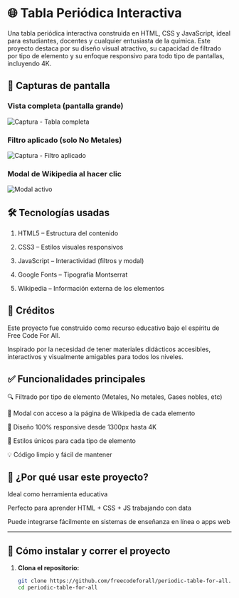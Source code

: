 # 🌐 Tabla Periódica Interactiva

Una tabla periódica interactiva construida en HTML, CSS y JavaScript, ideal para estudiantes, docentes y cualquier entusiasta de la química. Este proyecto destaca por su diseño visual atractivo, su capacidad de filtrado por tipo de elemento y su enfoque responsivo para todo tipo de pantallas, incluyendo 4K.

## 📸 Capturas de pantalla

### Vista completa (pantalla grande)

![Captura - Tabla completa](./screenshots/tabla-pantalla-completa.png)

### Filtro aplicado (solo No Metales)

![Captura - Filtro aplicado](./screenshots/tabla-no-metales.png)

### Modal de Wikipedia al hacer clic

![Modal activo](./screenshots/modal-activo.png)

## 🛠️ Tecnologías usadas
1. HTML5 – Estructura del contenido

2. CSS3 – Estilos visuales responsivos

3. JavaScript – Interactividad (filtros y modal)

4. Google Fonts – Tipografía Montserrat

5. Wikipedia – Información externa de los elementos

## 🙌 Créditos
Este proyecto fue construido como recurso educativo bajo el espíritu de Free Code For All.

Inspirado por la necesidad de tener materiales didácticos accesibles, interactivos y visualmente amigables para todos los niveles.

## ✅ Funcionalidades principales
🔍 Filtrado por tipo de elemento (Metales, No metales, Gases nobles, etc)

🧪 Modal con acceso a la página de Wikipedia de cada elemento

📱 Diseño 100% responsive desde 1300px hasta 4K

🎨 Estilos únicos para cada tipo de elemento

💡 Código limpio y fácil de mantener

## 🧠 ¿Por qué usar este proyecto?
Ideal como herramienta educativa

Perfecto para aprender HTML + CSS + JS trabajando con data

Puede integrarse fácilmente en sistemas de enseñanza en línea o apps web

---

## 🚀 Cómo instalar y correr el proyecto

1. **Clona el repositorio:**
   ```bash
   git clone https://github.com/freecodeforall/periodic-table-for-all.git
   cd periodic-table-for-all
